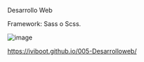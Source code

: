 Desarrollo Web

Framework: Sass o Scss.

![image](https://github.com/iviboot/005-Desarrolloweb/assets/126647369/393232e7-87bb-4159-827e-173c3a86f17d)

https://iviboot.github.io/005-Desarrolloweb/
